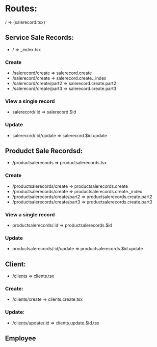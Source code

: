 # Routes:

/ => (salerecord.tsx)

## Service Sale Records:

- / => \_index.tsx

### Create

- /salerecord/create => salerecord.create
- /salerecord/create => salerecord.create.\_index
- /salerecord/create/part2 => salerecord.create.part2
- /salerecord/create/part3 => salerecord.create.part3

### View a single record

- salerecord/:id => salerecord.$id

### Update

- salerecord/:id/update => salerecord.$id.update

## Produdct Sale Recordsd:

- /productsalerecords => productsalerecords.tsx

### Create

- /productsalerecords/create => productsalerecords.create
- /productsalerecords/create => productsalerecords.create.\_index
- /productsalerecords/create/part2 => productsalerecords.create.part2
- /productsalerecords/create/part3 => productsalerecords.create.part3

### View a single record

- productsalerecords/:id => productsalerecords.$id

### Update

- productsalerecords/:id/update => productsalerecords.$id.update

## Client:

- /clients => clients.tsx

### Create:

- /clients/create => clients.create.tsx

### Update:

- /clients/update/:id => clients.update.$id.tsx

## Employee
